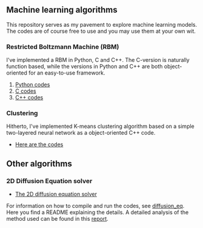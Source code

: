 ## Machine learning algorithms

This repository serves as my pavement to explore machine learning models. The codes are of course free to use and you may use them at your own wit.

### Restricted Boltzmann Machine (RBM)
I've implemented a RBM in Python, C and C++. The C-version is naturally function based, while the versions in Python and C++ are both object-oriented for an easy-to-use framework.

1. [Python codes](https://github.com/reneaas/MachineLearning/tree/master/RestrictedBoltzmannMachine/Python_codes)
2. [C codes](https://github.com/reneaas/MachineLearning/tree/master/RestrictedBoltzmannMachine/C_codes)
3. [C++ codes](https://github.com/reneaas/MachineLearning/tree/master/RestrictedBoltzmannMachine/Cpp_codes)

### Clustering
Hitherto, I've implemented K-means clustering algorithm based on a simple two-layered neural network as a object-oriented C++ code.

- [Here are the codes](https://github.com/reneaas/MachineLearning/tree/master/Clustering/Cpp_codes)

## Other algorithms

### 2D Diffusion Equation solver

- [The 2D diffusion equation solver ](https://github.com/reneaas/MachineLearning/blob/master/diffusion_eq/diffusion_solver.cpp)

For information on how to compile and run the codes, see
[diffusion_eq](https://github.com/reneaas/MachineLearning/tree/master/diffusion_eq). Here you find a README explaining the details.
A detailed analysis of the method used can be found in this [report](https://github.com/reneaas/ComputationalPhysics/blob/master/projects/project5/report/Project_5.pdf).
